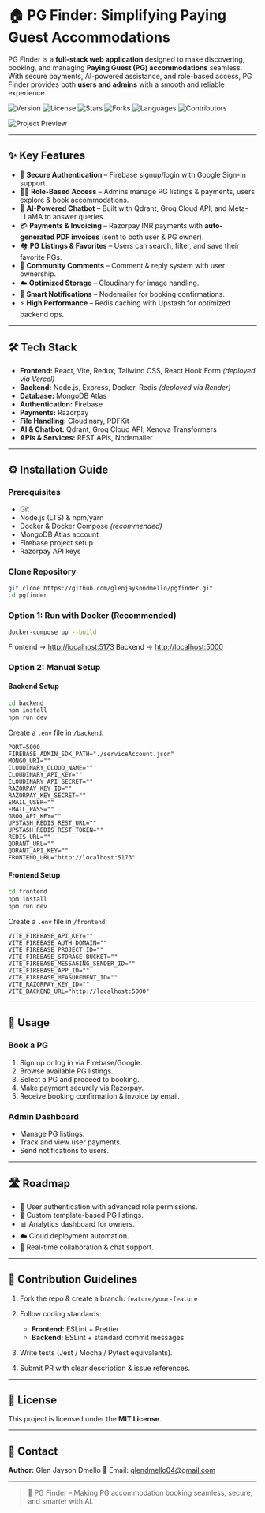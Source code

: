 # 🏠 PG Finder: Simplifying Paying Guest Accommodations

PG Finder is a **full-stack web application** designed to make discovering, booking, and managing **Paying Guest (PG) accommodations** seamless. With secure payments, AI-powered assistance, and role-based access, PG Finder provides both **users and admins** with a smooth and reliable experience.

![Version](https://img.shields.io/badge/version-1.0.0-blue)
![License](https://img.shields.io/badge/license-MIT-green)
![Stars](https://img.shields.io/github/stars/pgfinder/pgfinder?style=social)
![Forks](https://img.shields.io/github/forks/pgfinder/pgfinder?style=social)
![Languages](https://img.shields.io/badge/languages-JS%2C%20Node%2C%20MongoDB%2C%20Docker%2C%20Redis-blueviolet)
![Contributors](https://img.shields.io/badge/contributors-1-orange)

![Project Preview](/preview_example.png)

---

## ✨ Key Features

* 🔑 **Secure Authentication** – Firebase signup/login with Google Sign-In support.
* 👨‍💼 **Role-Based Access** – Admins manage PG listings & payments, users explore & book accommodations.
* 💬 **AI-Powered Chatbot** – Built with Qdrant, Groq Cloud API, and Meta-LLaMA to answer queries.
* 💳 **Payments & Invoicing** – Razorpay INR payments with **auto-generated PDF invoices** (sent to both user & PG owner).
* 🏘 **PG Listings & Favorites** – Users can search, filter, and save their favorite PGs.
* 💬 **Community Comments** – Comment & reply system with user ownership.
* ☁️ **Optimized Storage** – Cloudinary for image handling.
* 📧 **Smart Notifications** – Nodemailer for booking confirmations.
* ⚡ **High Performance** – Redis caching with Upstash for optimized backend ops.

---

## 🛠️ Tech Stack

* **Frontend:** React, Vite, Redux, Tailwind CSS, React Hook Form *(deployed via Vercel)*
* **Backend:** Node.js, Express, Docker, Redis *(deployed via Render)*
* **Database:** MongoDB Atlas
* **Authentication:** Firebase
* **Payments:** Razorpay
* **File Handling:** Cloudinary, PDFKit
* **AI & Chatbot:** Qdrant, Groq Cloud API, Xenova Transformers
* **APIs & Services:** REST APIs, Nodemailer

---

## ⚙️ Installation Guide

### Prerequisites

* Git
* Node.js (LTS) & npm/yarn
* Docker & Docker Compose *(recommended)*
* MongoDB Atlas account
* Firebase project setup
* Razorpay API keys

### Clone Repository

```bash
git clone https://github.com/glenjaysondmello/pgfinder.git
cd pgfinder
```

### Option 1: Run with Docker (Recommended)

```bash
docker-compose up --build
```

Frontend → [http://localhost:5173](http://localhost:5173)
Backend → [http://localhost:5000](http://localhost:5000)

### Option 2: Manual Setup

#### Backend Setup

```bash
cd backend
npm install
npm run dev
```

Create a `.env` file in `/backend`:

```env
PORT=5000
FIREBASE_ADMIN_SDK_PATH="./serviceAccount.json"
MONGO_URI=""
CLOUDINARY_CLOUD_NAME=""
CLOUDINARY_API_KEY=""
CLOUDINARY_API_SECRET=""
RAZORPAY_KEY_ID=""
RAZORPAY_KEY_SECRET=""
EMAIL_USER=""
EMAIL_PASS=""
GROQ_API_KEY=""
UPSTASH_REDIS_REST_URL=""
UPSTASH_REDIS_REST_TOKEN=""
REDIS_URL=""
QDRANT_URL=""
QDRANT_API_KEY=""
FRONTEND_URL="http://localhost:5173"
```

#### Frontend Setup

```bash
cd frontend
npm install
npm run dev
```

Create a `.env` file in `/frontend`:

```env
VITE_FIREBASE_API_KEY=""
VITE_FIREBASE_AUTH_DOMAIN=""
VITE_FIREBASE_PROJECT_ID=""
VITE_FIREBASE_STORAGE_BUCKET=""
VITE_FIREBASE_MESSAGING_SENDER_ID=""
VITE_FIREBASE_APP_ID=""
VITE_FIREBASE_MEASUREMENT_ID=""
VITE_RAZORPAY_KEY_ID=""
VITE_BACKEND_URL="http://localhost:5000"
```

---

## 🚀 Usage

### Book a PG

1. Sign up or log in via Firebase/Google.
2. Browse available PG listings.
3. Select a PG and proceed to booking.
4. Make payment securely via Razorpay.
5. Receive booking confirmation & invoice by email.

### Admin Dashboard

* Manage PG listings.
* Track and view user payments.
* Send notifications to users.

---

## 🛣️ Roadmap

* 🔐 User authentication with advanced role permissions.
* 📝 Custom template-based PG listings.
* 📊 Analytics dashboard for owners.
* ☁️ Cloud deployment automation.
* 🤝 Real-time collaboration & chat support.

---

## 🤝 Contribution Guidelines

1. Fork the repo & create a branch: `feature/your-feature`
2. Follow coding standards:

   * **Frontend:** ESLint + Prettier
   * **Backend:** ESLint + standard commit messages
3. Write tests (Jest / Mocha / Pytest equivalents).
4. Submit PR with clear description & issue references.

---

## 📜 License

This project is licensed under the **MIT License**.

---

## 📧 Contact

**Author:** Glen Jayson Dmello
📩 Email: [glendmello04@gmail.com](mailto:glendmello04@gmail.com)

---

> 🚀 PG Finder – Making PG accommodation booking seamless, secure, and smarter with AI.
